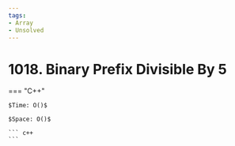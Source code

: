 ```yaml
---
tags:
- Array
- Unsolved
---
```



# 1018. Binary Prefix Divisible By 5

=== "C++"

    $Time: O()$

    $Space: O()$

    ``` c++
    ```